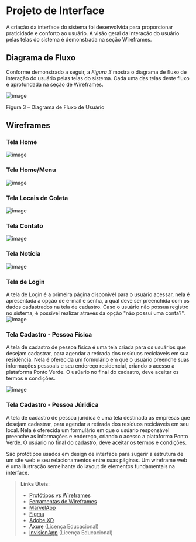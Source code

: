 
# Projeto de Interface

A criação da interface do sistema foi desenvolvida para proporcionar praticidade e conforto ao usuário. A visão geral da interação do usuário pelas telas do sistema é demonstrada na seção Wireframes.



## Diagrama de Fluxo


Conforme demonstrado a seguir, a *Figura 3* mostra o diagrama de fluxo de interação do usuário pelas telas do sistema. Cada uma das telas deste fluxo é aprofundada na seção de Wireframes.



![image](https://user-images.githubusercontent.com/100734910/164074334-8a8c3365-c80a-4eb2-a5b2-8935bcb35727.png)

Figura 3 – Diagrama de Fluxo de Usuário




## Wireframes

### **Tela Home**
![image](https://user-images.githubusercontent.com/100742971/164125667-ac226315-9cee-4b0b-9038-4f104ab9bc77.png)

### **Tela Home/Menu**
![image](https://user-images.githubusercontent.com/100742971/164125734-e2105979-f9c6-4d66-aeb1-3624b346adfd.png)

### **Tela Locais de Coleta**
![image](https://user-images.githubusercontent.com/100742971/164125941-510aea49-8662-4728-94ca-96c1405ec3b9.png)

### **Tela Contato**
![image](https://user-images.githubusercontent.com/100742971/164126319-7a6677c1-dbea-48bb-abb5-dbfae2d6e719.png)

### **Tela Notícia**
![image](https://user-images.githubusercontent.com/100742971/164126352-cfd173b4-4c77-45c1-9ee4-6d3d9bd300a8.png)

### **Tela de Login**


A tela de Login é a primeira página disponivél para o usuário acessar, nela é apresentada a opção de e-mail e senha, a qual deve ser preenchida com os dados cadastrados na tela de cadastro. Caso o usuário não possua registro no sistema, é possível realizar através da opção "não possui uma conta?".
![image](https://user-images.githubusercontent.com/100742971/164126370-3ab4363e-fa45-4434-8956-cfc944d15804.png)

### **Tela Cadastro - Pessoa Física**


A tela de cadastro de pessoa física é uma tela criada para os usuários que desejam cadastrar, para agendar a retirada dos resíduos recicláveis em sua residência. Nela é oferecida um formulário em que o usuário preenche suas informações pessoais e seu endereço residencial, criando o acesso a plataforma Ponto Verde. O usúario no final do cadastro, deve aceitar os termos e condições.

![image](https://user-images.githubusercontent.com/100734910/164266898-ec145663-afe5-4f1b-a52a-ecd382dc31e2.png)

### **Tela Cadastro - Pessoa Júridica**

A tela de cadastro de pessoa jurídica é uma tela destinada as empresas que desejam cadastrar, para agendar a retirada dos resíduos recicláveis em seu local. Nela é oferecida um formulário em que o usúario responsável preenche as informações e endereço, criando o acesso a plataforma Ponto Verde. O usúario no final do cadastro, deve aceitar os termos e condições. 





São protótipos usados em design de interface para sugerir a estrutura de um site web e seu relacionamentos entre suas páginas. Um wireframe web é uma ilustração semelhante do layout de elementos fundamentais na interface.
 
> **Links Úteis**:
> - [Protótipos vs Wireframes](https://www.nngroup.com/videos/prototypes-vs-wireframes-ux-projects/)
> - [Ferramentas de Wireframes](https://rockcontent.com/blog/wireframes/)
> - [MarvelApp](https://marvelapp.com/developers/documentation/tutorials/)
> - [Figma](https://www.figma.com/)
> - [Adobe XD](https://www.adobe.com/br/products/xd.html#scroll)
> - [Axure](https://www.axure.com/edu) (Licença Educacional)
> - [InvisionApp](https://www.invisionapp.com/) (Licença Educacional)
